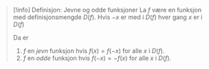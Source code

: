 > [!info] Definisjon: Jevne og odde funksjoner
> La $f$ være en funksjon med definisjonsmengde $D(f)$. Hvis $-x$ er med i $D(f)$ hver gang $x$ er i $D(f)$ 
>
>Da er 
> 1. $f$ en *jevn* funksjon hvis $f(x)=f(-x)$ for alle $x$ i $D(f)$.
> 2. $f$ en *odde* funksjon hvis $f(-x)=-f(x)$ for alle $x$ i $D(f)$.